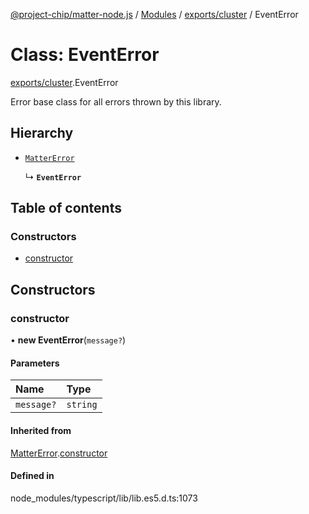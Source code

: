 [@project-chip/matter-node.js](../README.md) / [Modules](../modules.md) / [exports/cluster](../modules/exports_cluster.md) / EventError

# Class: EventError

[exports/cluster](../modules/exports_cluster.md).EventError

Error base class for all errors thrown by this library.

## Hierarchy

- [`MatterError`](exports_common.MatterError.md)

  ↳ **`EventError`**

## Table of contents

### Constructors

- [constructor](exports_cluster.EventError.md#constructor)

## Constructors

### constructor

• **new EventError**(`message?`)

#### Parameters

| Name | Type |
| :------ | :------ |
| `message?` | `string` |

#### Inherited from

[MatterError](exports_common.MatterError.md).[constructor](exports_common.MatterError.md#constructor)

#### Defined in

node_modules/typescript/lib/lib.es5.d.ts:1073
